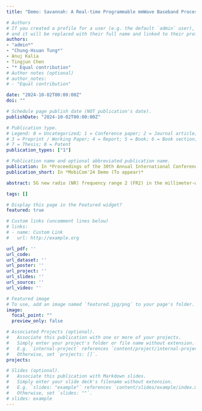 ```yaml
---
title: "Demo: Savannah: A Real‑time Programmable mmWave Baseband Processing Framework"

# Authors
# If you created a profile for a user (e.g. the default `admin` user), write the username (folder name) here 
# and it will be replaced with their full name and linked to their profile.
authors:
- "admin*"
- "Chung-Hsuan Tung*"
- Anuj Kalia
- Tingjun Chen
- "* Equal contribution"
# Author notes (optional)
# author_notes:
# - "Equal contribution"

date: "2024-10-02T00:00:00Z"
doi: ""

# Schedule page publish date (NOT publication's date).
publishDate: "2024-10-02T00:00:00Z"

# Publication type.
# Legend: 0 = Uncategorized; 1 = Conference paper; 2 = Journal article;
# 3 = Preprint / Working Paper; 4 = Report; 5 = Book; 6 = Book section;
# 7 = Thesis; 8 = Patent
publication_types: ["1"]

# Publication name and optional abbreviated publication name.
publication: In *Proceedings of the 30th Annual International Conference on Mobile Computing and Networking(MobiCom) Demo*
publication_short: In *MobiCom'24 Demo (To appear)*

abstract: 5G new radio (NR) frequency range 2 (FR2) in the millimeter-wave (mmWave) band has a much shorter baseband processing deadline compared to that in the sub-7 GHz FR1 band. This tight deadline requires an efficient real-time system for baseband processing using minimal computational resources. We demonstrate Savannah, a software framework for efficient mmWave baseband processing using minimal and heterogeneous computing resources, including CPU and eASIC. Savannah vectorizes matrix operations and memory access patterns in multi-input multi-output (MIMO) arithmetic, offloads low-density parity-check (LDPC) coding to an eASIC, and enables single-core operation. In this demo, we show that Savannah, using a single CPU core and the eASIC, can support a 2×2 MIMO link with 100 MHz bandwidth under full uplink traffic load, yielding a data rate of up to 487 Mbps. 

tags: []

# Display this page in the Featured widget?
featured: true

# Custom links (uncomment lines below)
# links:
# - name: Custom Link
#   url: http://example.org

url_pdf: ''
url_code: 
url_dataset: ''
url_poster: ''
url_project: ''
url_slides: ''
url_source: ''
url_video: ''

# Featured image
# To use, add an image named `featured.jpg/png` to your page's folder. 
image:
  focal_point: ""
  preview_only: false

# Associated Projects (optional).
#   Associate this publication with one or more of your projects.
#   Simply enter your project's folder or file name without extension.
#   E.g. `internal-project` references `content/project/internal-project/index.md`.
#   Otherwise, set `projects: []`.
projects:

# Slides (optional).
#   Associate this publication with Markdown slides.
#   Simply enter your slide deck's filename without extension.
#   E.g. `slides: "example"` references `content/slides/example/index.md`.
#   Otherwise, set `slides: ""`.
# slides: example
---
```

<!-- 
{{% callout note %}}
Click the *Cite* button above to demo the feature to enable visitors to import publication metadata into their reference management software.
{{% /callout %}} -->



